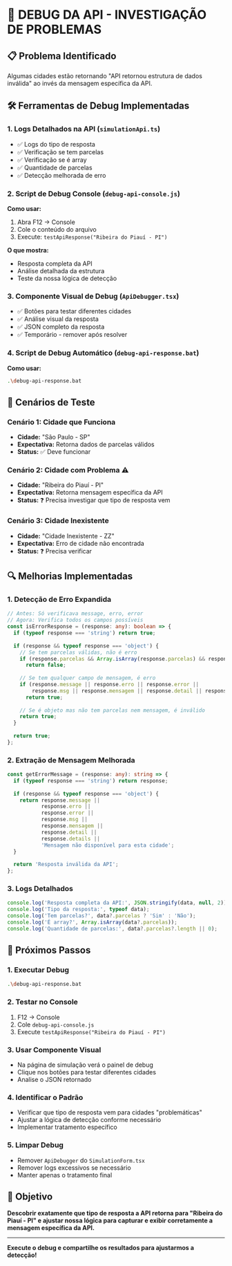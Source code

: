 # 🔧 DEBUG DA API - INVESTIGAÇÃO DE PROBLEMAS

## 📋 Problema Identificado

Algumas cidades estão retornando "API retornou estrutura de dados inválida" ao invés da mensagem específica da API.

## 🛠️ Ferramentas de Debug Implementadas

### 1. **Logs Detalhados na API** (`simulationApi.ts`)
- ✅ Logs do tipo de resposta
- ✅ Verificação se tem parcelas
- ✅ Verificação se é array
- ✅ Quantidade de parcelas
- ✅ Detecção melhorada de erro

### 2. **Script de Debug Console** (`debug-api-console.js`)
**Como usar:**
1. Abra F12 → Console
2. Cole o conteúdo do arquivo
3. Execute: `testApiResponse("Ribeira do Piauí - PI")`

**O que mostra:**
- Resposta completa da API
- Análise detalhada da estrutura
- Teste da nossa lógica de detecção

### 3. **Componente Visual de Debug** (`ApiDebugger.tsx`)
- ✅ Botões para testar diferentes cidades
- ✅ Análise visual da resposta
- ✅ JSON completo da resposta
- ✅ Temporário - remover após resolver

### 4. **Script de Debug Automático** (`debug-api-response.bat`)
**Como usar:**
```bash
.\debug-api-response.bat
```

## 🧪 Cenários de Teste

### **Cenário 1: Cidade que Funciona**
- **Cidade:** "São Paulo - SP"
- **Expectativa:** Retorna dados de parcelas válidos
- **Status:** ✅ Deve funcionar

### **Cenário 2: Cidade com Problema** ⚠️
- **Cidade:** "Ribeira do Piauí - PI"
- **Expectativa:** Retorna mensagem específica da API
- **Status:** ❓ Precisa investigar que tipo de resposta vem

### **Cenário 3: Cidade Inexistente**
- **Cidade:** "Cidade Inexistente - ZZ"
- **Expectativa:** Erro de cidade não encontrada
- **Status:** ❓ Precisa verificar

## 🔍 Melhorias Implementadas

### **1. Detecção de Erro Expandida**
```typescript
// Antes: Só verificava message, erro, error
// Agora: Verifica todos os campos possíveis
const isErrorResponse = (response: any): boolean => {
  if (typeof response === 'string') return true;
  
  if (response && typeof response === 'object') {
    // Se tem parcelas válidas, não é erro
    if (response.parcelas && Array.isArray(response.parcelas) && response.parcelas.length > 0) 
      return false;
    
    // Se tem qualquer campo de mensagem, é erro
    if (response.message || response.erro || response.error || 
        response.msg || response.mensagem || response.detail || response.details) 
      return true;
    
    // Se é objeto mas não tem parcelas nem mensagem, é inválido
    return true;
  }
  
  return true;
};
```

### **2. Extração de Mensagem Melhorada**
```typescript
const getErrorMessage = (response: any): string => {
  if (typeof response === 'string') return response;
  
  if (response && typeof response === 'object') {
    return response.message || 
           response.erro || 
           response.error || 
           response.msg || 
           response.mensagem || 
           response.detail || 
           response.details || 
           'Mensagem não disponível para esta cidade';
  }
  
  return 'Resposta inválida da API';
};
```

### **3. Logs Detalhados**
```typescript
console.log('Resposta completa da API:', JSON.stringify(data, null, 2));
console.log('Tipo da resposta:', typeof data);
console.log('Tem parcelas?', data?.parcelas ? 'Sim' : 'Não');
console.log('É array?', Array.isArray(data?.parcelas));
console.log('Quantidade de parcelas:', data?.parcelas?.length || 0);
```

## 📝 Próximos Passos

### **1. Executar Debug** 
```bash
.\debug-api-response.bat
```

### **2. Testar no Console**
1. F12 → Console
2. Cole `debug-api-console.js`
3. Execute `testApiResponse("Ribeira do Piauí - PI")`

### **3. Usar Componente Visual**
- Na página de simulação verá o painel de debug
- Clique nos botões para testar diferentes cidades
- Analise o JSON retornado

### **4. Identificar o Padrão**
- Verificar que tipo de resposta vem para cidades "problemáticas"
- Ajustar a lógica de detecção conforme necessário
- Implementar tratamento específico

### **5. Limpar Debug**
- Remover `ApiDebugger` do `SimulationForm.tsx`
- Remover logs excessivos se necessário
- Manter apenas o tratamento final

## 🎯 Objetivo

**Descobrir exatamente que tipo de resposta a API retorna para "Ribeira do Piauí - PI" e ajustar nossa lógica para capturar e exibir corretamente a mensagem específica da API.**

---

**Execute o debug e compartilhe os resultados para ajustarmos a detecção!**
